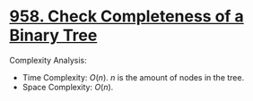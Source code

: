 # [958. Check Completeness of a Binary Tree](https://leetcode.com/problems/check-completeness-of-a-binary-tree/)



Complexity Analysis:

- Time Complexity: $O(n)$. $n$ is the amount of nodes in the tree.
- Space Complexity: $O(n)$.
